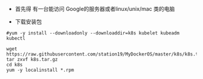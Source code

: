 - 首先得 有一台能访问 Google的服务器或者linux/unix/mac 类的电脑

- 下载安装包

```shell
#yum -y install --downloadonly --downloaddir=k8s kubelet kubeadm kubectl

wget https://raw.githubusercontent.com/station19/MyDockerOS/master/k8s/k8s.tar.gz
tar zxvf k8s.tar.gz
cd k8s
yum -y localinstall *.rpm

```
